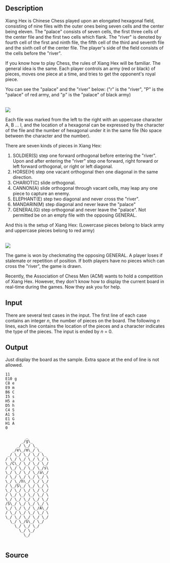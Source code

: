 <h2>Description</h2><div><p>Xiang Hex is Chinese Chess played upon an elongated hexagonal field, consisting of nine files with the outer ones being seven cells and the center being eleven. The "palace" consists of seven cells, the first three cells of the center file and the first two cells which flank. The "river" is denoted by fourth cell of the first and ninth file, the fifth cell of the third and seventh file and the sixth cell of the center file. The player's side of the field consists of the cells before the "river".</p><p>If you know how to play Chess, the rules of Xiang Hex will be familiar. The general idea is the same. Each player controls an army (red or black) of pieces, moves one piece at a time, and tries to get the opponent's royal piece.</p><p>You can see the "palace" and the "river" below: ("r" is the "river", "P" is the "palace" of red army, and "p" is the "palace" of black army) </p>
<br><img src="images/3765_1.png">
<br><p>Each file was marked from the left to the right with an uppercase character A, B ... I, and the location of a hexagonal can be expressed by the character of the file and the number of hexagonal under it in the same file (No space between the character and the number).</p><p>There are seven kinds of pieces in Xiang Hex:</p><ol><li>SOLDIER(S) step one forward orthogonal before entering the "river". Upon and after entering the "river" step one forward, right forward or left forward orthogonal, or right or left diagonal.</li><li>HORSE(H) step one vacant orthogonal then one diagonal in the same direction.</li><li>CHARIOT(C) slide orthogonal.</li><li>CANNON(A) slide orthogonal through vacant cells, may leap any one piece to capture an enemy.</li><li>ELEPHANT(E) step two diagonal and never cross the "river".</li><li>MANDARIN(M) step diagonal and never leave the "palace"</li><li>GENERAL(G) step orthogonal and never leave the "palace". Not permitted be on an empty file with the opposing GENERAL.</li></ol><p>And this is the setup of Xiang Hex: (Lowercase pieces belong to black army and uppercase pieces belong to red army)</p>
<br><img src="images/3765_2.png"><p>The game is won by checkmating the opposing GENERAL. A player loses if stalemate or repetition of position. If both players have no pieces which can cross the "river", the game is drawn.</p><p>Recently, the Association of Chess Men (ACM) wants to hold a competition of Xiang Hex. However, they don't know how to display the current board in real-time during the games. Now they ask you for help.</p></div><h2>Input</h2><div><p>There are several test cases in the input. The first line of each case contains an integer <i>n</i>, the number of pieces on the board. The following <i>n</i> lines, each line contains the location of the pieces and a character indicates the type of the pieces. The input is ended by <i>n</i> = 0.</p></div><h2>Output</h2><div><p>Just display the board as the sample. Extra space at the end of line is not allowed. </p></div><pre><code class="language-input1">11
E10 g
C8 e
E9 m
B6 C
I5 s
H5 a
D5 h
C4 S
A1 S
E1 G
H1 A
0
</code></pre><pre><code class="language-output1">         _
       _/g\_
     _/ \_/ \_
   _/e\_/m\_/ \_
 _/ \_/ \_/ \_/ \_
/ \_/ \_/ \_/ \_/ \
\_/C\_/ \_/ \_/ \_/
/ \_/ \_/ \_/ \_/s\
\_/ \_/ \_/ \_/a\_/
/ \_/ \_/ \_/ \_/ \
\_/ \_/h\_/ \_/ \_/
/ \_/S\_/ \_/ \_/ \
\_/ \_/ \_/ \_/ \_/
/ \_/ \_/ \_/ \_/ \
\_/ \_/ \_/ \_/ \_/
/S\_/ \_/ \_/ \_/ \
\_/ \_/ \_/ \_/A\_/
/ \_/ \_/ \_/ \_/ \
\_/ \_/ \_/ \_/ \_/
  \_/ \_/G\_/ \_/
    \_/ \_/ \_/
      \_/ \_/
        \_/
 
</code></pre><h2>Source</h2><a href="searchproblem?field=source&amp;key="></a>